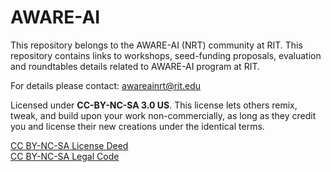 # AWARE-AI
This repository belongs to the AWARE-AI (NRT) community at RIT. This repository contains links to workshops, seed-funding proposals, evaluation and roundtables details related to AWARE-AI program at RIT.

For details please contact: <awareainrt@rit.edu>

Licensed under **CC-BY-NC-SA 3.0 US**. This license lets others remix, tweak, and build upon your work non-commercially, as long as they credit you and license their new creations under the identical terms.

[CC BY-NC-SA License Deed](https://creativecommons.org/licenses/by-nc-sa/3.0/) <br /> 
[CC BY-NC-SA Legal Code](https://creativecommons.org/licenses/by-nc-sa/3.0/legalcode)
